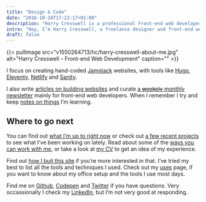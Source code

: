 ```yaml
---
title: "Design & Code"
date: "2016-10-24T17:23:17+01:00"
description: "Harry Cresswell is a professional Front-end web developer based in London, England. Read technical articles and notes on design and code."
intro: "Hey, I’m Harry Cresswell, a freelance designer and front-end web developer based in London, England."
draft: false
---
```


{{< pullImage src="v1550264713/hc/harry-cresswell-about-me.jpg" alt="Harry Cresswell – Front-end Web Development" caption="" >}}

I focus on creating hand-coded [Jamstack](https://jamstack.org/) websites, with tools like [Hugo](https://gohugo.io/), [Eleventy](https://www.11ty.dev/), [Netlify](https://www.netlify.com/) and [Sanity](https://www.sanity.io/).

I also write [articles on building websites](/articles/) and curate [a ~~weekcly~~ monthly newsletter](/newsletter/) mainly for front-end web developers. When I remember I try and keep [notes on things](/notes/) I’m learning.

## Where to go next

You can find out [what I'm up to right now](/now/) or check out [a few recent projects](/projects/) to see what I’ve been working on lately. Read about some of the [ways you can work with me](/work-with-me/), or take a look at [my CV](pdf/harry-cresswell-cv-may-20.pdf) to get an idea of my experience.

Find out [how I buit this site](/build/) if you’re more interested in that. I’ve tried my best to list all the tools and techniques I used. Check out my [uses](/uses/) page, if you want to know about my office setup and the tools I use most days.

Find me on [Github](https://github.com/harrycresswell), [Codepen](https://codepen.io/harrycresswell) and [Twitter](https://twitter.com/harrycresswell) if you have questions. Very occassionally I check my [LinkedIn](https://uk.linkedin.com/in/harrycresswell), but I’m not very good at responding.
